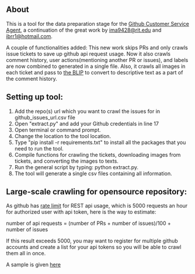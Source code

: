 About
------------
This is a tool for the data preparation stage for the [Github Customer Service Agent](https://github.com/silviachen46/RAG_CustomerAgent), a continuation of the great work by ima9428@rit.edu and ibrr1@hotmail.com.

A couple of functionalities added: This new work skips PRs and only crawls issue tickets to save up github api request usage.
Now it also crawls comment history, user actions(mentioning another PR or issues), and labels are now combined to generated in a single file. Also, it crawls all images in each ticket and pass to [the BLIP](https://huggingface.co/Salesforce/blip-image-captioning-base) to convert to descriptive text as a part of the comment history.

Setting up tool:
--------------------
1. Add the repo(s) url which you want to crawl the issues for in github_issues_url.csv file
2. Open "extract.py" and add your Github credentials in line 17
3. Open terminal or command prompt.
4. Change the location to the tool location.
5. Type "pip install -r requirements.txt" to install all the packages that you need to run the tool.
6. Compile functions for crawling the tickets, downloading images from tickets, and converting the images to texts.
7. Run the general script by typing: python extract.py.
8. The tool will generate a single csv files containing all information.

Large-scale crawling for opensource repository:
--------------------
As github has [rate limit](https://docs.github.com/en/rest/using-the-rest-api/rate-limits-for-the-rest-api?apiVersion=2022-11-28) for REST api usage, which is 5000 requests an hour for authorized user with api token, here is the way to estimate:

number of api requests = (number of PRs + number of issues)/100 + number of issues

If this result exceeds 5000, you may want to register for multiple github accounts and create a list for your api tokens so you will be able to crawl them all in once.

A sample is given [here]()

